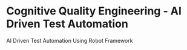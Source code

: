 # Cognitive Quality Engineering - AI Driven Test Automation
AI Driven Test Automation Using Robot Framework
